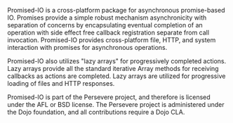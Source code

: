 Promised-IO is a cross-platform package for asynchronous promise-based IO. Promises
provide a simple robust mechanism asynchronicity with separation of concerns by encapsulating
eventual completion of an operation with side effect free callback registration
separate from call invocation. Promised-IO provides cross-platform 
file, HTTP, and system interaction with promises for asynchronous operations.

Promised-IO also utilizes "lazy arrays" for progressively completed 
actions. Lazy arrays provide all the standard iterative Array methods for
receiving callbacks as actions are completed. Lazy arrays are utilized
for progressive loading of files and HTTP responses.   

Promised-IO is part of the Persevere project, and therefore is licensed under the
AFL or BSD license. The Persevere project is administered under the Dojo foundation,
and all contributions require a Dojo CLA.